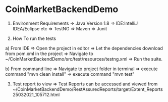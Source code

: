 # CoinMarketBackendDemo

1) Environment Requirements
  => Java Version 1.8
  => IDE:IntelliJ IDEA/Eclipse etc
  => TestNG
  => Maven 
  => Junit

2) How To run the tests 

  a) From IDE 
  => Open the project in editor
  => Let the dependencies download from pom.xml in the project 
  => Navigate to ~/CoinMarketBackendDemo/src/test/resources/testng.xml
  => Run the suite.
  
  b) From command line
  => Navigate to project folder in terminal 
  => execute command "mvn clean install"
  => execute command "mvn test"
  
  
3) Test report to view 
  => Test Reports can be accessed and viewed from ~/CoinMarketBackendDemo/RestAssuredReports/target/Extent_Reports25032021_105712.html
  
